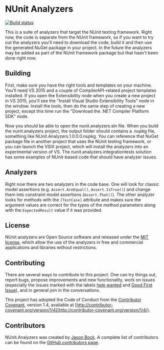 # NUnit Analyzers #

[![Build status](https://ci.appveyor.com/api/projects/status/rlx18p32vkh80p2f/branch/master?svg=true)](https://ci.appveyor.com/project/mikkelbu/nunit-analyzers/branch/master)

This is a suite of analyzers that target the NUnit testing framework. Right now, the code is separate from the NUnit framework, so if you want to try out the analyzers you'll need to download the code, build it and then use the generated NuGet package in your project. In the future the analyzers may be added as part of the NUnit framework package but that hasn't been done right now.

## Building ##

First, make sure you have the right tools and templates on your machine. You'll need VS 2015 and a couple of CompilerAPI-related project templates installed. If you open the Extensibility node when you create a new project in VS 2015, you'll see the "Install Visual Studio Extensibility Tools" node in the window. Install the tools, then do the same step of creating a new project, except this time run the "Download the .NET Compiler Platform SDK" node.

Now you should be able to open the nunit.analyzers.sln file. When you build the nunit.analyzers project, the output folder should contains a .nupkg file, something like NUnit.Analyzers.1.0.0.0.nupkg. You can reference that NuGet package file in another project that uses the NUnit testing framework, or you can launch the VSIX project, which will install the analyzers into an experimental version of VS. The nunit.analyzers.integrationtests solution has some examples of NUnit-based code that should have analyzer issues.

## Analyzers ##

Right now there are two analyzers in the code base. One will look for classic model assertions (e.g. `Assert.AreEqual()`, `Assert.IsTrue()`) and change them into constraint model assertions (`Assert.That()`). The other analyzer looks for methods with the `[TestCase]` attribute and makes sure the argument values are correct for the types of the method parameters along with the `ExpectedResult` value if it was provided. 

## License ##

NUnit analyzers are Open Source software and released under the [MIT license](http://www.nunit.org/nuget/nunit3-license.txt), which allow the use of the analyzers in free and commercial applications and libraries without restrictions.

## Contributing ##

There are several ways to contribute to this project. One can try things out, report bugs, propose improvements and new functionality, work on issues (especially the issues marked with the labels [help wanted](https://github.com/nunit/nunit.analyzers/issues?q=is%3Aissue+is%3Aopen+label%3A%22help+wanted%22) and [Good First Issue](https://github.com/nunit/nunit.analyzers/issues?q=is%3Aissue+is%3Aopen+label%3A%22Good+First+Issue%22)), and in general join in the conversations.

This project has adopted the Code of Conduct from the [Contributor Covenant](http://contributor-covenant.org), version 1.4, available at [http://contributor-covenant.org/version/1/4](http://contributor-covenant.org/version/1/4/).

## Contributors ##

NUnit.Analyzers was created by [Jason Bock](https://www.github.com/jasonbock). A complete list of contributors can be found on the [GitHub contributors page](https://github.com/nunit/nunit.analyzers/graphs/contributors).
